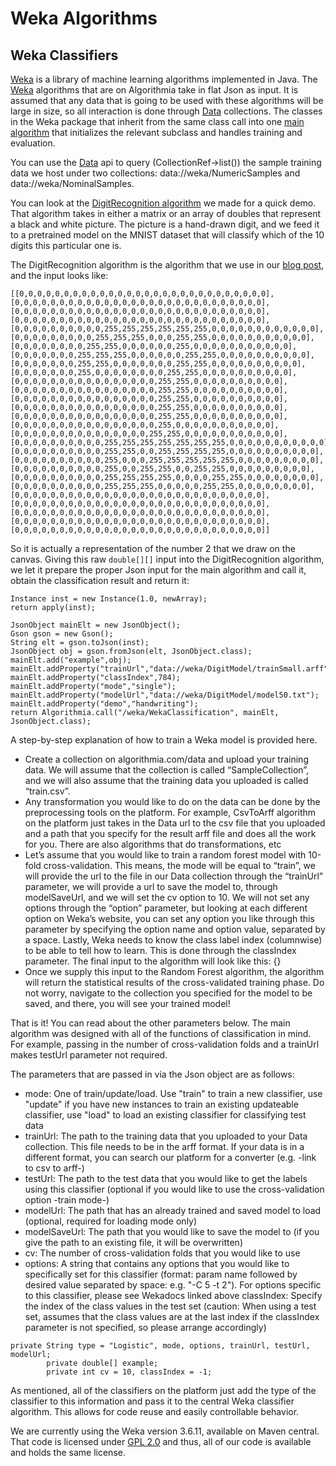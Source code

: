 # Weka Algorithms

## Weka Classifiers

[Weka](http://www.cs.waikato.ac.nz/ml/weka/) is a library of machine learning algorithms implemented in Java. The [Weka](https://algorithmia.com/users/weka) algorithms that are on Algorithmia take in flat Json as input. It is assumed that any data that is going to be used with these algorithms will be large in size, so all interaction is done through [Data](http://algorithmia.com/data) collections. The classes in the Weka package that inherit from the same class call into one [main algorithm](https://algorithmia.com/algorithms/weka/WekaClassification) that initializes the relevant subclass and handles training and evaluation. 

You can use the [Data](https://algorithmia.com/assets/doc/java/index.html) api to query (CollectionRef->list()) the sample training data we host under two collections: data://weka/NumericSamples and data://weka/NominalSamples.

You can look at the [DigitRecognition algorithm](https://algorithmia.com/algorithms/weka/DigitRecognition) we made for a quick demo. That algorithm takes in either a matrix or an array of doubles that represent a black and white picture. The picture is a hand-drawn digit, and we feed it to a pretrained model on the MNIST dataset that will classify which of the 10 digits this particular one is. 

The DigitRecognition algorithm is the algorithm that we use in our [blog post](http://algorithmia.com/blog), and the input looks like:

```
[[0,0,0,0,0,0,0,0,0,0,0,0,0,0,0,0,0,0,0,0,0,0,0,0,0,0,0,0],
[0,0,0,0,0,0,0,0,0,0,0,0,0,0,0,0,0,0,0,0,0,0,0,0,0,0,0,0],
[0,0,0,0,0,0,0,0,0,0,0,0,0,0,0,0,0,0,0,0,0,0,0,0,0,0,0,0],
[0,0,0,0,0,0,0,0,0,0,0,0,0,0,0,0,0,0,0,0,0,0,0,0,0,0,0,0],
[0,0,0,0,0,0,0,0,0,0,255,255,255,255,255,255,0,0,0,0,0,0,0,0,0,0,0,0],
[0,0,0,0,0,0,0,0,0,255,255,255,0,0,0,255,255,0,0,0,0,0,0,0,0,0,0,0],
[0,0,0,0,0,0,0,0,255,255,0,0,0,0,0,0,255,0,0,0,0,0,0,0,0,0,0,0],
[0,0,0,0,0,0,0,255,255,255,0,0,0,0,0,0,255,255,0,0,0,0,0,0,0,0,0,0],
[0,0,0,0,0,0,0,255,255,0,0,0,0,0,0,0,255,255,0,0,0,0,0,0,0,0,0,0],
[0,0,0,0,0,0,0,255,0,0,0,0,0,0,0,0,255,255,0,0,0,0,0,0,0,0,0,0],
[0,0,0,0,0,0,0,0,0,0,0,0,0,0,0,0,255,255,0,0,0,0,0,0,0,0,0,0],
[0,0,0,0,0,0,0,0,0,0,0,0,0,0,0,0,255,255,0,0,0,0,0,0,0,0,0,0],
[0,0,0,0,0,0,0,0,0,0,0,0,0,0,0,0,255,255,0,0,0,0,0,0,0,0,0,0],
[0,0,0,0,0,0,0,0,0,0,0,0,0,0,0,0,255,255,0,0,0,0,0,0,0,0,0,0],
[0,0,0,0,0,0,0,0,0,0,0,0,0,0,0,0,255,255,0,0,0,0,0,0,0,0,0,0],
[0,0,0,0,0,0,0,0,0,0,0,0,0,0,0,0,255,0,0,0,0,0,0,0,0,0,0,0],
[0,0,0,0,0,0,0,0,0,0,0,0,0,0,0,255,255,0,0,0,0,0,0,0,0,0,0,0],
[0,0,0,0,0,0,0,0,0,0,255,255,255,255,255,255,255,0,0,0,0,0,0,0,0,0,0,0],
[0,0,0,0,0,0,0,0,0,0,255,255,0,0,255,255,255,255,0,0,0,0,0,0,0,0,0,0],
[0,0,0,0,0,0,0,0,0,0,255,0,0,0,255,255,255,255,255,0,0,0,0,0,0,0,0,0],
[0,0,0,0,0,0,0,0,0,0,255,0,0,255,255,0,0,255,255,0,0,0,0,0,0,0,0,0],
[0,0,0,0,0,0,0,0,0,0,255,255,255,255,0,0,0,0,255,255,0,0,0,0,0,0,0,0],
[0,0,0,0,0,0,0,0,0,0,255,255,255,0,0,0,0,0,255,255,0,0,0,0,0,0,0,0],
[0,0,0,0,0,0,0,0,0,0,0,0,0,0,0,0,0,0,0,0,0,0,0,0,0,0,0,0],
[0,0,0,0,0,0,0,0,0,0,0,0,0,0,0,0,0,0,0,0,0,0,0,0,0,0,0,0],
[0,0,0,0,0,0,0,0,0,0,0,0,0,0,0,0,0,0,0,0,0,0,0,0,0,0,0,0],
[0,0,0,0,0,0,0,0,0,0,0,0,0,0,0,0,0,0,0,0,0,0,0,0,0,0,0,0],
[0,0,0,0,0,0,0,0,0,0,0,0,0,0,0,0,0,0,0,0,0,0,0,0,0,0,0,0]]
```

So it is actually a representation of the number 2 that we draw on the canvas. Giving this raw `double[][]` input into the DigitRecognition algorithm, we let it prepare the proper Json input for the main algorithm and call it, obtain the classification result and return it:

```
Instance inst = new Instance(1.0, newArray);
return apply(inst);
```

```
JsonObject mainElt = new JsonObject();
Gson gson = new Gson();
String elt = gson.toJson(inst);
JsonObject obj = gson.fromJson(elt, JsonObject.class);
mainElt.add("example",obj);
mainElt.addProperty("trainUrl","data://weka/DigitModel/trainSmall.arff");
mainElt.addProperty("classIndex",784);
mainElt.addProperty("mode","single");
mainElt.addProperty("modelUrl","data://weka/DigitModel/model50.txt");
mainElt.addProperty("demo","handwriting");
return Algorithmia.call("/weka/WekaClassification", mainElt, JsonObject.class);
```

A step-by-step explanation of how to train a Weka model is provided here.

* Create a collection on algorithmia.com/data and upload your training data. We will assume that the collection is called “SampleCollection”, and we will also assume that the training data you uploaded is called “train.csv”.
* Any transformation you would like to do on the data can be done by the preprocessing tools on the platform. For example, CsvToArff algorithm on the platform just takes in the Data url to the csv file that you uploaded and a path that you specify for the result arff file and does all the work for you. There are also algorithms that do transformations, etc
* Let’s assume that you would like to train a random forest model with 10-fold cross-validation.   This means, the mode will be equal to “train”, we will provide the url to the file in our Data collection through the “trainUrl” parameter, we will provide a url to save the model to, through modelSaveUrl, and we will set the cv option to 10. We will not set any options through the “option” parameter, but looking at each different option on Weka’s website, you can set any option you like through this parameter by specifying the option name and option value, separated by a space. Lastly, Weka needs to know the class label index (columnwise) to be able to tell how to learn. This is done through the classIndex parameter. The final input to the algorithm will look like this: {}
* Once we supply this input to the Random Forest algorithm, the algorithm will return the statistical results of the cross-validated training phase. Do not worry, navigate to the collection you specified for the model to be saved, and there, you will see your trained model!

That is it! You can read about the other parameters below. The main algorithm was designed with all of the functions of classification in mind. For example, passing in the number of cross-validation folds and a trainUrl makes testUrl parameter not required.

The parameters that are passed in via the Json object are as follows:

* mode: One of train/update/load. Use "train" to train a new classifier, use "update" if you have new instances to train an existing updateable classifier, use "load" to load an existing classifier for classifying test data
* trainUrl: The path to the training data that you uploaded to your Data collection. This file needs to be in the arff format. If your data is in a different format, you can search our platform for a converter (e.g. -link to csv to arff-)
* testUrl: The path to the test data that you would like to get the labels using this classifier (optional if you would like to use the cross-validation option -train mode-)
* modelUrl: The path that has an already trained and saved model to load (optional, required for loading mode only)
* modelSaveUrl: The path that you would like to save the model to (if you give the path to an existing file, it will be overwritten)
* cv: The number of cross-validation folds that you would like to use
* options: A string that contains any options that you would like to specifically set for this classifier (format: param name followed by desired value separated by space: e.g. "-C 5 -t 2"). For options specific to this classifier, please see Wekadocs linked above
classIndex: Specify the index of the class values in the test set (caution: When using a test set, assumes that the class values are at the last index if the classIndex parameter is not specified, so please arrange accordingly)

```
private String type = "Logistic", mode, options, trainUrl, testUrl, modelUrl;
        private double[] example;
        private int cv = 10, classIndex = -1;
```

As mentioned, all of the classifiers on the platform just add the type of the classifier to this information and pass it to the central Weka classifier algorithm. This allows for code reuse and easily controllable behavior.

We are currently using the Weka version 3.6.11, available on Maven central. That code is licensed under [GPL 2.0](http://www.gnu.org/licenses/old-licenses/gpl-2.0.html) and thus, all of our code is available and holds the same license.
